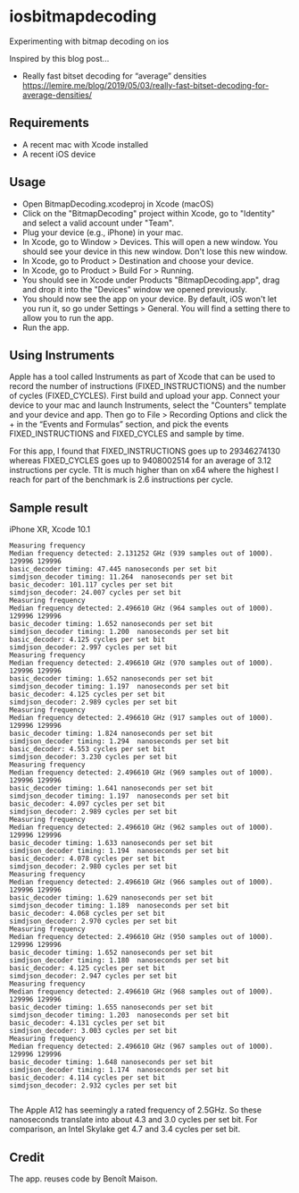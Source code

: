 # iosbitmapdecoding
Experimenting with bitmap decoding on ios 

Inspired by this blog post...

 - Really fast bitset decoding for “average” densities https://lemire.me/blog/2019/05/03/really-fast-bitset-decoding-for-average-densities/


## Requirements

- A recent mac with Xcode installed
- A recent iOS device


## Usage

- Open BitmapDecoding.xcodeproj in Xcode (macOS) 
- Click on the "BitmapDecoding" project within Xcode, go to "Identity" and select a valid account under "Team".
- Plug your device (e.g., iPhone) in your mac.
- In Xcode, go to Window > Devices. This will open a new window. You should see your device in this new window. Don't lose this new window.
- In Xcode, go to Product > Destination and choose your device.
- In Xcode, go to Product > Build For > Running.
- You should see in Xcode under Products "BitmapDecoding.app", drag and drop it into the "Devices" window we opened previously.
- You should now see the app on your device. By default, iOS won't let you run it, so go under Settings > General. You will find a setting there to allow you to run the app.
- Run the app.

## Using Instruments

Apple has a tool called Instruments as part of Xcode that can be used to record the number of instructions (FIXED_INSTRUCTIONS) and the number of cycles (FIXED_CYCLES). First build and upload your app. Connect your device to your mac and launch Instruments, select the "Counters" template and your device and app. Then go to File > Recording Options and click the + in the “Events and Formulas” section, and pick the events FIXED_INSTRUCTIONS and FIXED_CYCLES and sample by time. 

For this app, I found that FIXED_INSTRUCTIONS goes up to 29346274130 whereas FIXED_CYCLES goes up to 9408002514 for an average of 3.12 instructions per cycle. TIt is much higher than on x64 where the highest I reach for part of the benchmark is 2.6 instructions per cycle.

## Sample result

iPhone XR, Xcode 10.1
```
Measuring frequency
Median frequency detected: 2.131252 GHz (939 samples out of 1000). 
129996 129996 
basic_decoder timing: 47.445 nanoseconds per set bit 
simdjson_decoder timing: 11.264  nanoseconds per set bit  
basic_decoder: 101.117 cycles per set bit 
simdjson_decoder: 24.007 cycles per set bit  
Measuring frequency
Median frequency detected: 2.496610 GHz (964 samples out of 1000). 
129996 129996 
basic_decoder timing: 1.652 nanoseconds per set bit 
simdjson_decoder timing: 1.200  nanoseconds per set bit  
basic_decoder: 4.125 cycles per set bit 
simdjson_decoder: 2.997 cycles per set bit  
Measuring frequency
Median frequency detected: 2.496610 GHz (970 samples out of 1000). 
129996 129996 
basic_decoder timing: 1.652 nanoseconds per set bit 
simdjson_decoder timing: 1.197  nanoseconds per set bit  
basic_decoder: 4.125 cycles per set bit 
simdjson_decoder: 2.989 cycles per set bit  
Measuring frequency
Median frequency detected: 2.496610 GHz (917 samples out of 1000). 
129996 129996 
basic_decoder timing: 1.824 nanoseconds per set bit 
simdjson_decoder timing: 1.294  nanoseconds per set bit  
basic_decoder: 4.553 cycles per set bit 
simdjson_decoder: 3.230 cycles per set bit  
Measuring frequency
Median frequency detected: 2.496610 GHz (969 samples out of 1000). 
129996 129996 
basic_decoder timing: 1.641 nanoseconds per set bit 
simdjson_decoder timing: 1.197  nanoseconds per set bit  
basic_decoder: 4.097 cycles per set bit 
simdjson_decoder: 2.989 cycles per set bit  
Measuring frequency
Median frequency detected: 2.496610 GHz (962 samples out of 1000). 
129996 129996 
basic_decoder timing: 1.633 nanoseconds per set bit 
simdjson_decoder timing: 1.194  nanoseconds per set bit  
basic_decoder: 4.078 cycles per set bit 
simdjson_decoder: 2.980 cycles per set bit  
Measuring frequency
Median frequency detected: 2.496610 GHz (966 samples out of 1000). 
129996 129996 
basic_decoder timing: 1.629 nanoseconds per set bit 
simdjson_decoder timing: 1.189  nanoseconds per set bit  
basic_decoder: 4.068 cycles per set bit 
simdjson_decoder: 2.970 cycles per set bit  
Measuring frequency
Median frequency detected: 2.496610 GHz (950 samples out of 1000). 
129996 129996 
basic_decoder timing: 1.652 nanoseconds per set bit 
simdjson_decoder timing: 1.180  nanoseconds per set bit  
basic_decoder: 4.125 cycles per set bit 
simdjson_decoder: 2.947 cycles per set bit  
Measuring frequency
Median frequency detected: 2.496610 GHz (968 samples out of 1000). 
129996 129996 
basic_decoder timing: 1.655 nanoseconds per set bit 
simdjson_decoder timing: 1.203  nanoseconds per set bit  
basic_decoder: 4.131 cycles per set bit 
simdjson_decoder: 3.003 cycles per set bit  
Measuring frequency
Median frequency detected: 2.496610 GHz (967 samples out of 1000). 
129996 129996 
basic_decoder timing: 1.648 nanoseconds per set bit 
simdjson_decoder timing: 1.174  nanoseconds per set bit  
basic_decoder: 4.114 cycles per set bit 
simdjson_decoder: 2.932 cycles per set bit  


```

The Apple A12 has seemingly a rated frequency of 2.5GHz. So these nanoseconds translate into about 4.3 and 3.0 cycles per set bit. For comparison, an Intel Skylake get 4.7	and	3.4 cycles per set bit.



## Credit


The app. reuses code by Benoît Maison.
